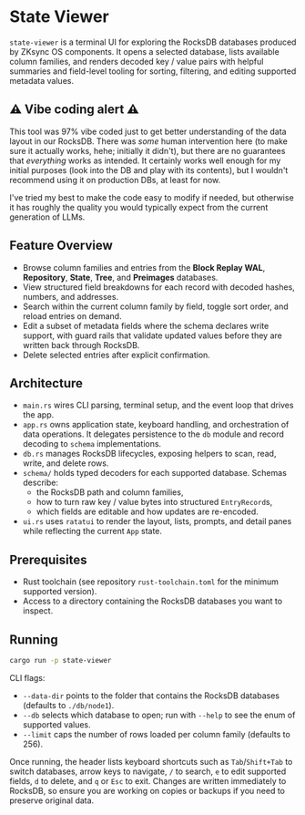# State Viewer

`state-viewer` is a terminal UI for exploring the RocksDB databases produced by ZKsync OS
components. It opens a selected database, lists available column families, and renders
decoded key / value pairs with helpful summaries and field-level tooling for sorting,
filtering, and editing supported metadata values.

## ⚠️ Vibe coding alert ⚠️

This tool was 97% vibe coded just to get better understanding of the data layout in our RocksDB.
There was _some_ human intervention here (to make sure it actually works, hehe; initially it didn't),
but there are no guarantees that _everything_ works as intended. It certainly works well enough for my
initial purposes (look into the DB and play with its contents), but I wouldn't recommend using it on
production DBs, at least for now.

I've tried my best to make the code easy to modify if needed, but otherwise it has roughly the quality
you would typically expect from the current generation of LLMs.

## Feature Overview

- Browse column families and entries from the **Block Replay WAL**, **Repository**, **State**,
  **Tree**, and **Preimages** databases.
- View structured field breakdowns for each record with decoded hashes, numbers, and addresses.
- Search within the current column family by field, toggle sort order, and reload entries on demand.
- Edit a subset of metadata fields where the schema declares write support, with guard rails that
  validate updated values before they are written back through RocksDB.
- Delete selected entries after explicit confirmation.

## Architecture

- `main.rs` wires CLI parsing, terminal setup, and the event loop that drives the app.
- `app.rs` owns application state, keyboard handling, and orchestration of data operations.
  It delegates persistence to the `db` module and record decoding to `schema` implementations.
- `db.rs` manages RocksDB lifecycles, exposing helpers to scan, read, write, and delete rows.
- `schema/` holds typed decoders for each supported database. Schemas describe:
  - the RocksDB path and column families,
  - how to turn raw key / value bytes into structured `EntryRecord`s,
  - which fields are editable and how updates are re-encoded.
- `ui.rs` uses `ratatui` to render the layout, lists, prompts, and detail panes while reflecting
  the current `App` state.

## Prerequisites

- Rust toolchain (see repository `rust-toolchain.toml` for the minimum supported version).
- Access to a directory containing the RocksDB databases you want to inspect.

## Running

```bash
cargo run -p state-viewer
```

CLI flags:
- `--data-dir` points to the folder that contains the RocksDB databases (defaults to `./db/node1`).
- `--db` selects which database to open; run with `--help` to see the enum of supported values.
- `--limit` caps the number of rows loaded per column family (defaults to 256).

Once running, the header lists keyboard shortcuts such as `Tab`/`Shift+Tab` to switch databases,
arrow keys to navigate, `/` to search, `e` to edit supported fields, `d` to delete, and `q` or
`Esc` to exit. Changes are written immediately to RocksDB, so ensure you are working on copies or
backups if you need to preserve original data.
